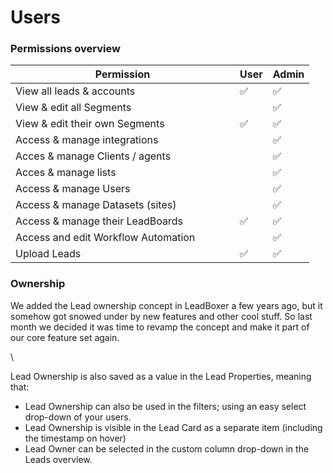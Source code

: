 # Users

### Permissions overview

<table><thead><tr><th width="343">Permission</th><th>User</th><th>Admin</th></tr></thead><tbody><tr><td>View all leads &#x26; accounts</td><td><span data-gb-custom-inline data-tag="emoji" data-code="2705">✅</span></td><td><span data-gb-custom-inline data-tag="emoji" data-code="2705">✅</span></td></tr><tr><td>View &#x26; edit all Segments</td><td></td><td><span data-gb-custom-inline data-tag="emoji" data-code="2705">✅</span></td></tr><tr><td>View &#x26; edit their own Segments</td><td><span data-gb-custom-inline data-tag="emoji" data-code="2705">✅</span></td><td><span data-gb-custom-inline data-tag="emoji" data-code="2705">✅</span></td></tr><tr><td>Access &#x26; manage integrations</td><td></td><td><span data-gb-custom-inline data-tag="emoji" data-code="2705">✅</span></td></tr><tr><td>Acces &#x26; manage Clients / agents</td><td></td><td><span data-gb-custom-inline data-tag="emoji" data-code="2705">✅</span></td></tr><tr><td>Acces &#x26; manage lists</td><td></td><td><span data-gb-custom-inline data-tag="emoji" data-code="2705">✅</span></td></tr><tr><td>Access &#x26; manage Users</td><td></td><td><span data-gb-custom-inline data-tag="emoji" data-code="2705">✅</span></td></tr><tr><td>Access &#x26; manage Datasets (sites)</td><td></td><td><span data-gb-custom-inline data-tag="emoji" data-code="2705">✅</span></td></tr><tr><td>Access &#x26; manage their LeadBoards</td><td><span data-gb-custom-inline data-tag="emoji" data-code="2705">✅</span></td><td><span data-gb-custom-inline data-tag="emoji" data-code="2705">✅</span></td></tr><tr><td>Access and edit Workflow Automation</td><td></td><td><span data-gb-custom-inline data-tag="emoji" data-code="2705">✅</span></td></tr><tr><td>Upload Leads</td><td><span data-gb-custom-inline data-tag="emoji" data-code="2705">✅</span></td><td><span data-gb-custom-inline data-tag="emoji" data-code="2705">✅</span></td></tr></tbody></table>

### Ownership

We added the Lead ownership concept in LeadBoxer a few years ago, but it somehow got snowed under by new features and other cool stuff. So last month we decided it was time to revamp the concept and make it part of our core feature set again.

\


Lead Ownership is also saved as a value in the Lead Properties, meaning that:

* Lead Ownership can also be used in the filters; using an easy select drop-down of your users.
* Lead Ownership is visible in the Lead Card as a separate item (including the timestamp on hover)
* Lead Owner can be selected in the custom column drop-down in the Leads overview.

<figure><img src="https://wp.leadboxer.com/wp-content/uploads/Screenshot_2021-07-09_at_10_42_08-1.png" alt=""><figcaption></figcaption></figure>
